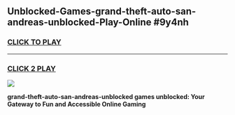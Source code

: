 
## Unblocked-Games-grand-theft-auto-san-andreas-unblocked-Play-Online #9y4nh
<h3>
<a href="https://news.freeplayer.one?title=grand-theft-auto-san-andreas-unblocked&ref=3">CLICK TO PLAY</a></h3>
<hr>

<h3>
<a href="https://news.freeplayer.one?title=grand-theft-auto-san-andreas-unblocked&ref=3">CLICK 2 PLAY</a>
  
</h3>

<a href="https://news.freeplayer.one?title=grand-theft-auto-san-andreas-unblocked&ref=3"><img src="https://clearcache.store/games.png"></a>


**grand-theft-auto-san-andreas-unblocked games unblocked: Your Gateway to Fun and Accessible Online Gaming**
